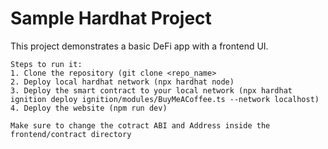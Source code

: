 # Sample Hardhat Project

This project demonstrates a basic DeFi app with a frontend UI. 
```
Steps to run it:
1. Clone the repository (git clone <repo_name>
2. Deploy local hardhat network (npx hardhat node)
3. Deploy the smart contract to your local network (npx hardhat ignition deploy ignition/modules/BuyMeACoffee.ts --network localhost)
4. Deploy the website (npm run dev)

Make sure to change the cotract ABI and Address inside the frontend/contract directory
